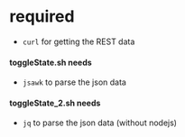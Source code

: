 # required 
* ```curl``` for getting the REST data

#### toggleState.sh needs 
* ```jsawk``` to parse the json data

#### toggleState_2.sh needs 
* ```jq``` to parse the json data (without nodejs)
